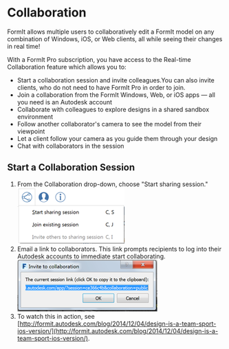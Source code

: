 # Collaboration

FormIt allows multiple users to collaboratively edit a FormIt model on any combination of Windows, iOS, or Web clients, all while seeing their changes in real time!

With a FormIt Pro subscription, you have access to the Real-time Collaboration feature which allows you to:

* Start a collaboration session and invite colleagues.You can also invite clients, who do not need to have FormIt Pro in order to join.
* Join a collaboration from the FormIt Windows, Web, or iOS apps — all you need is an Autodesk account
* Collaborate with colleagues to explore designs in a shared sandbox environment
* Follow another collaborator's camera to see the model from their viewpoint
* Let a client follow your camera as you guide them through your design
* Chat with collaborators in the session

## Start a Collaboration Session

1. From the Collaboration drop-down, choose "Start sharing session." ![](../.gitbook/assets/6c166d38-6851-4d62-b2dc-8f83efd958f8.png)
2. Email a link to collaborators. This link prompts recipients to log into their Autodesk accounts to immediate start collaborating.  ![](../.gitbook/assets/0b10d035-0145-4762-aaeb-3d4d628cc4a7.png)
3. To watch this in action, see [http://formit.autodesk.com/blog/2014/12/04/design-is-a-team-sport-ios-version/](http://formit.autodesk.com/blog/2014/12/04/design-is-a-team-sport-ios-version/).

